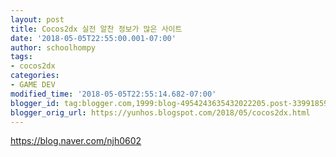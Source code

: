 ```yaml
---
layout: post
title: Cocos2dx 실전 알찬 정보가 많은 사이트
date: '2018-05-05T22:55:00.001-07:00'
author: schoolhompy
tags:
- cocos2dx
categories:
- GAME DEV
modified_time: '2018-05-05T22:55:14.682-07:00'
blogger_id: tag:blogger.com,1999:blog-4954243635432022205.post-3399185987085203686
blogger_orig_url: https://yunhos.blogspot.com/2018/05/cocos2dx.html
---
```


https://blog.naver.com/njh0602